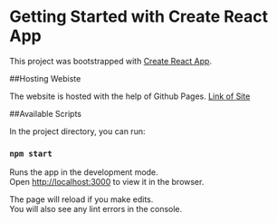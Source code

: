# Getting Started with Create React App

This project was bootstrapped with [Create React App](https://github.com/facebook/create-react-app).

##Hosting Webiste

The website is hosted with the help of Github Pages.
[Link of Site](https://darkling10.github.io/monster-rolodex/)

##Available Scripts

In the project directory, you can run:

### `npm start`

Runs the app in the development mode.\
Open [http://localhost:3000](http://localhost:3000) to view it in the browser.

The page will reload if you make edits.\
You will also see any lint errors in the console.

